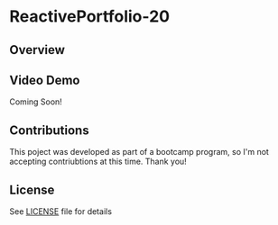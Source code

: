 # ReactivePortfolio-20

## Overview

## Video Demo

Coming Soon!

## Contributions

This poject was developed as part of a bootcamp program, so I'm not accepting contriubtions at this time. Thank you!

## License

See [LICENSE](LICENSE) file for details